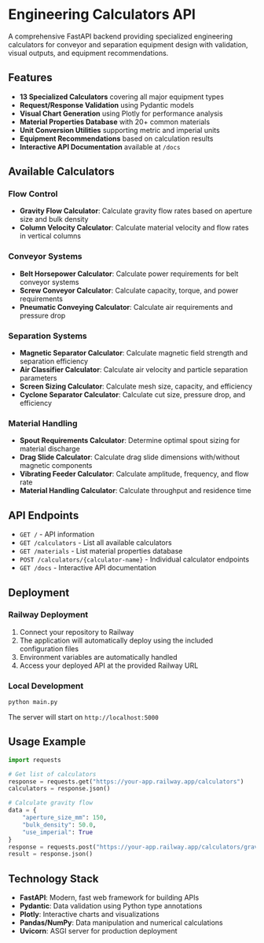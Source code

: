 # Engineering Calculators API

A comprehensive FastAPI backend providing specialized engineering calculators for conveyor and separation equipment design with validation, visual outputs, and equipment recommendations.

## Features

- **13 Specialized Calculators** covering all major equipment types
- **Request/Response Validation** using Pydantic models
- **Visual Chart Generation** using Plotly for performance analysis
- **Material Properties Database** with 20+ common materials
- **Unit Conversion Utilities** supporting metric and imperial units
- **Equipment Recommendations** based on calculation results
- **Interactive API Documentation** available at `/docs`

## Available Calculators

### Flow Control
- **Gravity Flow Calculator**: Calculate gravity flow rates based on aperture size and bulk density
- **Column Velocity Calculator**: Calculate material velocity and flow rates in vertical columns

### Conveyor Systems
- **Belt Horsepower Calculator**: Calculate power requirements for belt conveyor systems
- **Screw Conveyor Calculator**: Calculate capacity, torque, and power requirements
- **Pneumatic Conveying Calculator**: Calculate air requirements and pressure drop

### Separation Systems
- **Magnetic Separator Calculator**: Calculate magnetic field strength and separation efficiency
- **Air Classifier Calculator**: Calculate air velocity and particle separation parameters
- **Screen Sizing Calculator**: Calculate mesh size, capacity, and efficiency
- **Cyclone Separator Calculator**: Calculate cut size, pressure drop, and efficiency

### Material Handling
- **Spout Requirements Calculator**: Determine optimal spout sizing for material discharge
- **Drag Slide Calculator**: Calculate drag slide dimensions with/without magnetic components
- **Vibrating Feeder Calculator**: Calculate amplitude, frequency, and flow rate
- **Material Handling Calculator**: Calculate throughput and residence time

## API Endpoints

- `GET /` - API information
- `GET /calculators` - List all available calculators
- `GET /materials` - List material properties database
- `POST /calculators/{calculator-name}` - Individual calculator endpoints
- `GET /docs` - Interactive API documentation

## Deployment

### Railway Deployment

1. Connect your repository to Railway
2. The application will automatically deploy using the included configuration files
3. Environment variables are automatically handled
4. Access your deployed API at the provided Railway URL

### Local Development

```bash
python main.py
```

The server will start on `http://localhost:5000`

## Usage Example

```python
import requests

# Get list of calculators
response = requests.get("https://your-app.railway.app/calculators")
calculators = response.json()

# Calculate gravity flow
data = {
    "aperture_size_mm": 150,
    "bulk_density": 50.0,
    "use_imperial": True
}
response = requests.post("https://your-app.railway.app/calculators/gravity-flow", json=data)
result = response.json()
```

## Technology Stack

- **FastAPI**: Modern, fast web framework for building APIs
- **Pydantic**: Data validation using Python type annotations
- **Plotly**: Interactive charts and visualizations
- **Pandas/NumPy**: Data manipulation and numerical calculations
- **Uvicorn**: ASGI server for production deployment